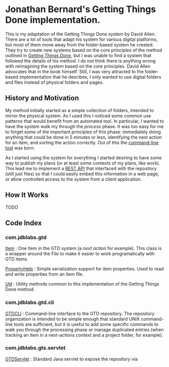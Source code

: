 # Jonathan Bernard's Getting Things Done implementation.

This is my adaptation of the Getting Things Done system by David Allen. There
are a lot of tools that adapt his system for various digital platforms, but
most of them move away from the folder-based system he created. They try to
create new systems based on the core principles of the method outlined in
[*Getting Things Done*][book], but I was unable to find a system that followed
the details of his method. I do not think there is anything wrong with
reimagining the system based on the core principles. David Allen advocates that
in the book himself. Still, I was very attracted to the folder-based
implementation that he descibes; I only wanted to use digital folders and files
instead of physical folders and pages.

## History and Motivation

My method initially started as a simple collection of folders, intended to
mirror the physical system. As I used this I noticed some common use patterns
that would benefit from an automated tool. In particular, I wanted to have the
system walk my through the *process* phase.  It was too easy for me to forget
some of the important principles of this phase: immediately doing anything that
could be done in 5 minutes or less, identifying the next action for an item,
and sorting the action correctly.  Out of this the [command-line tool][cli] was
born.

As I started using the system for everything I started desiring to have some
way to publish my plans (or at least some contexts of my plans, like work).
This lead me to implement a [REST API][servlet] that interfaced with the
repository (still just files) so that I could easily embed this information
in a web page, or allow controlled access to the system from a client
application.

## How It Works

*TODO*

## Code Index

### com.jdblabs.gtd

[Item](http://jdbernard.github.io/gtd/doc/com/jdblabs/gtd/Item.groovy.html)
:   One item in the GTD system (a *next action* for example). This class is a
    wrapper around the File to make it easier to work programatically with GTD
    items.

[PropertyHelp](http://jdbernard.github.io/gtd/doc/com/jdblabs/gtd/PropertyHelp.groovy.html)
:   Simple serialization support for item properties. Used to read and write
    properties from an item file. 

[Util](http://jdbernard.github.io/gtd/doc/com/jdblabs/gtd/Util.groovy.html)
:   Utility methods common to this implementation of the Getting Things Done
    method.

### com.jdblabs.gtd.cli

[GTDCLI][cli]
:   Command-line interface to the GTD repository. The repository organization
    is intended to be simple enough that standard UNIX command-line tools are
    sufficient, but it is useful to add some specific commands to walk you
    through the processing phase or manage duplicated entries (when tracking an
    item in a next-actions context and a project folder, for example).

### com.jdblabs.gts.servlet

[GTDServlet][servlet]
:   Standard Java servlet to expose the repository via 

[book]: https://secure.davidco.com/store/catalog/GETTING-THINGS-DONE-PAPERBACK-p-16175.php
[cli]: http://jdbernard.github.io/gtd/doc/com/jdblabs/gtd/cli/GTDCLI.groovy.html
[servlet]: http://jdbernard.github.io/gtd/doc/com/jdblabs/gtd/servlet/GTDServlet.groovy.html
